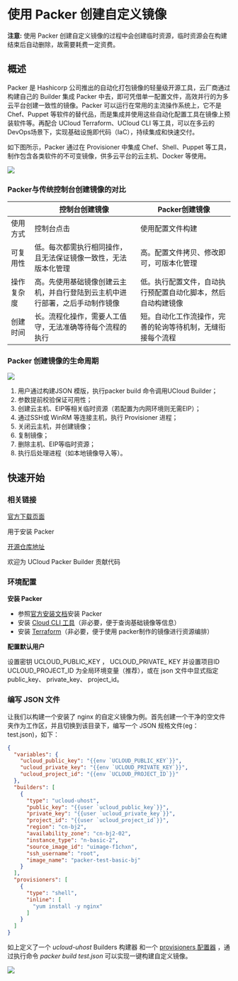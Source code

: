 

# 使用 Packer 创建自定义镜像

**注意:** 使用 Packer 创建自定义镜像的过程中会创建临时资源，临时资源会在构建结束后自动删除，故需要耗费一定资费。

## 概述

Packer 是 Hashicorp 公司推出的自动化打包镜像的轻量级开源工具，云厂商通过构建自己的 Builder 集成 Packer 中去，即可凭借单一配置文件，高效并行的为多云平台创建一致性的镜像。Packer 可以运行在常用的主流操作系统上，它不是 Chef、Puppet 等软件的替代品，而是集成并使用这些自动化配置工具在镜像上预装软件等。再配合 UCloud Terraform、UCloud CLI 等工具，可以在多云的DevOps场景下，实现基础设施即代码（IaC），持续集成和快速交付。

如下图所示，Packer 通过在 Provisioner 中集成 Chef、Shell、Puppet 等工具，制作包含各类软件的不可变镜像，供多云平台的云主机、Docker 等使用。

![](/images/guide/image/packer介绍.png)

### Packer与传统控制台创建镜像的对比

|            |                        控制台创建镜像                        |                        Packer创建镜像                        |
| -------- | ---------------------------------------------------------- | ---------------------------------------------------------- |
|  使用方式  |                          控制台点击                          |                       使用配置文件构建                       |
|  可复用性  | 低。每次都需执行相同操作，且无法保证镜像一致性，无法版本化管理 |           高。配置文件拷贝、修改即可，可版本化管理           |
| 操作复杂度 | 高。先使用基础镜像创建云主机，并自行登陆到云主机中进行部署，之后手动制作镜像 | 低。执行配置文件，自动执行预配置自动化脚本，然后自动构建镜像 |
|  创建时间  |   长。流程化操作，需要人工值守，无法准确等待每个流程的执行   |  短。自动化工作流操作，完善的轮询等待机制，无缝衔接每个流程  |

### Packer 创建镜像的生命周期
![](/images/guide/image/packer生命周期.png)
1.	用户通过构建JSON 模版，执行packer build 命令调用UCloud Builder；
2.	参数提前校验保证可用性；
3.	创建云主机、EIP等相关临时资源（若配置为内网环境则无需EIP）；
4.	通过SSH或 WinRM 等连接主机，执行 Provisioner 进程；
5.	关闭云主机，并创建镜像；
6.	复制镜像；
7.	删除主机、EIP等临时资源；
8.	执行后处理进程（如本地镜像导入等）。

## 快速开始

### 相关链接

[官方下载页面](https://www.packer.io/downloads.html?spm=a2c4g.11186623.2.13.7186682bskvY7M)

用于安装 Packer

[开源仓库地址](https://github.com/hashicorp/packer)

欢迎为 UCloud Packer Builder 贡献代码

### 环境配置

**安装 Packer**

- 参照[官方安装文档](https://www.packer.io/intro/getting-started/install.html#alternative-installation-methods)安装 Packer
- 安装 [Cloud CLI 工具](https://docs.ucloud.cn/cli/intro)（非必要，便于查询基础镜像等信息）
- 安装 [Terraform](https://docs.ucloud.cn/terraform/quickstart)（非必要，便于使用 packer制作的镜像进行资源编排）

**配置默认用户**

设置密钥   UCLOUD\_PUBLIC\_KEY   ， UCLOUD\_PRIVATE\_ KEY 并设置项目ID UCLOUD\_PROJECT\_ID 为全局环境变量（推荐），或在 json 文件中显式指定 public\_key、 private\_key、 project\_id。

### 编写 JSON 文件

让我们以构建一个安装了 nginx 的自定义镜像为例。首先创建一个干净的空文件夹作为工作区，并且切换到该目录下，编写一个 JSON 规格文件(eg：test.json)，如下：

```json
{
  "variables": {
    "ucloud_public_key": "{{env `UCLOUD_PUBLIC_KEY`}}",
    "ucloud_private_key": "{{env `UCLOUD_PRIVATE_KEY`}}",
    "ucloud_project_id": "{{env `UCLOUD_PROJECT_ID`}}"
  },
  "builders": [
    {
      "type": "ucloud-uhost",
      "public_key": "{{user `ucloud_public_key`}}",
      "private_key": "{{user `ucloud_private_key`}}",
      "project_id": "{{user `ucloud_project_id`}}",
      "region": "cn-bj2",
      "availability_zone": "cn-bj2-02",
      "instance_type": "n-basic-2",
      "source_image_id": "uimage-f1chxn",
      "ssh_username": "root",
      "image_name": "packer-test-basic-bj"
    }
  ],
  "provisioners": [
    {
      "type": "shell",
      "inline": [
        "yum install -y nginx"
      ]
    }
  ]
}
```

如上定义了一个 *ucloud-uhost* Builders 构建器 和一个 [provisioners 配置器](https://www.packer.io/docs/provisioners/index.html?spm=a2c4g.11186623.2.18.589f682bpAI1YK) ，通过执行命令 *packer build test.json* 可以实现一键构建自定义镜像。

![](/images/guide/image/packer演示.gif)
